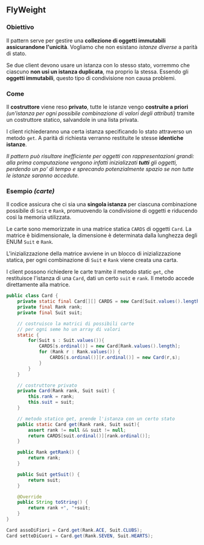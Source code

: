 ## FlyWeight

### Obiettivo

Il pattern serve per gestire una **collezione di oggetti immutabili assicurandone l'unicità**. Vogliamo che non esistano _istanze diverse_ a parità di stato.

Se due client devono usare un istanza con lo stesso stato, vorremmo che ciascuno **non usi un istanza duplicata**, ma proprio la stessa. Essendo gli **oggetti immutabili**, questo tipo di condivisione non causa problemi.

### Come

Il **costruttore** viene reso **privato**, tutte le istanze vengo **costruite a priori** _(un'istanza per ogni possibile combinazione di valori degli attributi)_ tramite un costruttore statico, salvandole in una lista privata.

I client richiederanno una certa istanza specificando lo stato attraverso un metodo `get`. A parità di richiesta verranno restituite le stesse **identiche istanze**.

_Il pattern può risultare inefficiente per oggetti con rappresentazioni grandi: alla prima computazione vengono infatti inizializzati **tutti** gli oggetti, perdendo un po’ di tempo e sprecando potenzialmente spazio se non tutte le istanze saranno accedute._

### Esempio _(carte)_

Il codice assicura che ci sia una **singola istanza** per ciascuna combinazione possibile di `Suit` e `Rank`, promuovendo la condivisione di oggetti e riducendo così la memoria utilizzata.

Le carte sono memorizzate in una matrice statica `CARDS` di oggetti `Card`. La matrice è bidimensionale, la dimensione è determinata dalla lunghezza degli ENUM `Suit` e `Rank`.

L'inizializzazione della matrice avviene in un blocco di inizializzazione statica, per ogni combinazione di `Suit` e `Rank` viene creata una carta.

I client possono richiedere le carte tramite il metodo static `get`, che restituisce l'istanza di una  `Card`, dati un certo `suit` e `rank`. Il metodo accede direttamente alla matrice.

```java
public class Card {
    private static final Card[][] CARDS = new Card[Suit.values().length][];
    private final Rank rank;
    private final Suit suit;

    // costruisco la matrici di possibili carte
    // per ogni seme ho un array di valori
    static {
        for(Suit s : Suit.values()){
            CARDS[s.ordinal()] = new Card[Rank.values().length];
            for (Rank r : Rank.values()) {
                CARDS[s.ordinal()][r.ordinal()] = new Card(r,s);
            }
        }
    }

    // costruttore privato
    private Card(Rank rank, Suit suit) {
        this.rank = rank;
        this.suit = suit;
    }

    // metodo statico get, prende l'istanza con un certo stato
    public static Card get(Rank rank, Suit suit){
        assert rank != null && suit != null;
        return CARDS[suit.ordinal()][rank.ordinal()];
    }

    public Rank getRank() {
        return rank;
    }

    public Suit getSuit() {
        return suit;
    }

    @Override
    public String toString() {
        return rank +", "+suit;
    }
}
```

```java
Card assoDiFiori = Card.get(Rank.ACE, Suit.CLUBS);
Card setteDiCuori = Card.get(Rank.SEVEN, Suit.HEARTS);
```
